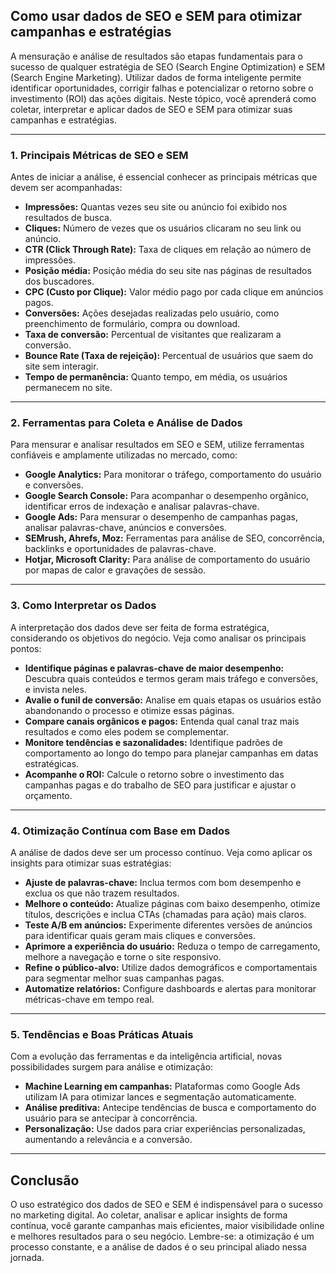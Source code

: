 
## Como usar dados de SEO e SEM para otimizar campanhas e estratégias

A mensuração e análise de resultados são etapas fundamentais para o sucesso de qualquer estratégia de SEO (Search Engine Optimization) e SEM (Search Engine Marketing). Utilizar dados de forma inteligente permite identificar oportunidades, corrigir falhas e potencializar o retorno sobre o investimento (ROI) das ações digitais. Neste tópico, você aprenderá como coletar, interpretar e aplicar dados de SEO e SEM para otimizar suas campanhas e estratégias.

---

### 1. **Principais Métricas de SEO e SEM**

Antes de iniciar a análise, é essencial conhecer as principais métricas que devem ser acompanhadas:

- **Impressões:** Quantas vezes seu site ou anúncio foi exibido nos resultados de busca.
- **Cliques:** Número de vezes que os usuários clicaram no seu link ou anúncio.
- **CTR (Click Through Rate):** Taxa de cliques em relação ao número de impressões.
- **Posição média:** Posição média do seu site nas páginas de resultados dos buscadores.
- **CPC (Custo por Clique):** Valor médio pago por cada clique em anúncios pagos.
- **Conversões:** Ações desejadas realizadas pelo usuário, como preenchimento de formulário, compra ou download.
- **Taxa de conversão:** Percentual de visitantes que realizaram a conversão.
- **Bounce Rate (Taxa de rejeição):** Percentual de usuários que saem do site sem interagir.
- **Tempo de permanência:** Quanto tempo, em média, os usuários permanecem no site.

---

### 2. **Ferramentas para Coleta e Análise de Dados**

Para mensurar e analisar resultados em SEO e SEM, utilize ferramentas confiáveis e amplamente utilizadas no mercado, como:

- **Google Analytics:** Para monitorar o tráfego, comportamento do usuário e conversões.
- **Google Search Console:** Para acompanhar o desempenho orgânico, identificar erros de indexação e analisar palavras-chave.
- **Google Ads:** Para mensurar o desempenho de campanhas pagas, analisar palavras-chave, anúncios e conversões.
- **SEMrush, Ahrefs, Moz:** Ferramentas para análise de SEO, concorrência, backlinks e oportunidades de palavras-chave.
- **Hotjar, Microsoft Clarity:** Para análise de comportamento do usuário por mapas de calor e gravações de sessão.

---

### 3. **Como Interpretar os Dados**

A interpretação dos dados deve ser feita de forma estratégica, considerando os objetivos do negócio. Veja como analisar os principais pontos:

- **Identifique páginas e palavras-chave de maior desempenho:** Descubra quais conteúdos e termos geram mais tráfego e conversões, e invista neles.
- **Avalie o funil de conversão:** Analise em quais etapas os usuários estão abandonando o processo e otimize essas páginas.
- **Compare canais orgânicos e pagos:** Entenda qual canal traz mais resultados e como eles podem se complementar.
- **Monitore tendências e sazonalidades:** Identifique padrões de comportamento ao longo do tempo para planejar campanhas em datas estratégicas.
- **Acompanhe o ROI:** Calcule o retorno sobre o investimento das campanhas pagas e do trabalho de SEO para justificar e ajustar o orçamento.

---

### 4. **Otimização Contínua com Base em Dados**

A análise de dados deve ser um processo contínuo. Veja como aplicar os insights para otimizar suas estratégias:

- **Ajuste de palavras-chave:** Inclua termos com bom desempenho e exclua os que não trazem resultados.
- **Melhore o conteúdo:** Atualize páginas com baixo desempenho, otimize títulos, descrições e inclua CTAs (chamadas para ação) mais claros.
- **Teste A/B em anúncios:** Experimente diferentes versões de anúncios para identificar quais geram mais cliques e conversões.
- **Aprimore a experiência do usuário:** Reduza o tempo de carregamento, melhore a navegação e torne o site responsivo.
- **Refine o público-alvo:** Utilize dados demográficos e comportamentais para segmentar melhor suas campanhas pagas.
- **Automatize relatórios:** Configure dashboards e alertas para monitorar métricas-chave em tempo real.

---

### 5. **Tendências e Boas Práticas Atuais**

Com a evolução das ferramentas e da inteligência artificial, novas possibilidades surgem para análise e otimização:

- **Machine Learning em campanhas:** Plataformas como Google Ads utilizam IA para otimizar lances e segmentação automaticamente.
- **Análise preditiva:** Antecipe tendências de busca e comportamento do usuário para se antecipar à concorrência.
- **Personalização:** Use dados para criar experiências personalizadas, aumentando a relevância e a conversão.

---

## **Conclusão**

O uso estratégico dos dados de SEO e SEM é indispensável para o sucesso no marketing digital. Ao coletar, analisar e aplicar insights de forma contínua, você garante campanhas mais eficientes, maior visibilidade online e melhores resultados para o seu negócio. Lembre-se: a otimização é um processo constante, e a análise de dados é o seu principal aliado nessa jornada.
```
